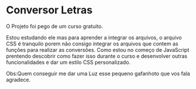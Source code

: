 # Conversor Letras

O Projeto foi pego de um curso gratuito.

Estou estudando ele mas para aprender a integrar os arquivos, o arquivo CSS é tranquilo porem não consigo integrar os arquivos que contem as funções para realizar as conversões.
Como estou no começo de JavaScript prentendo descobrir como fazer isso durante o curso e desenvolver outras funcionalidades e dar um estilo CSS personalizado.

Obs:Quem conseguir me dar uma Luz esse pequeno gafanhoto que vos fala agradece.





